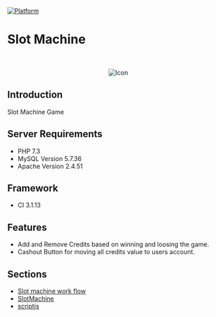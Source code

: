[![Platform](https://img.shields.io/badge/PHP-V7.3-green)]()

# Slot Machine            
<br />

<p align="center">
  <img src="https://i.postimg.cc/13vRkmgg/home-rapify.png" alt="Icon"/>
</p>

## Introduction
Slot Machine Game 

## Server Requirements
* PHP 7.3
* MySQL Version	5.7.36
* Apache Version	2.4.51 

## Framework
* CI 3.1.13

## Features

- Add and Remove Credits based on winning and loosing the game.
- Cashout Button for moving all credits value to users account.

## Sections
- [Slot machine work flow](shuffle/Slotemachine-Work-Flow.md)
- [SlotMachine](shuffle/Slotmachine.md)
- [scriptjs](shuffle/scriptjs.md)







